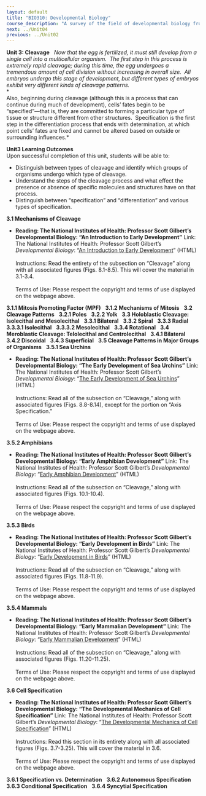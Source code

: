 ```yaml
---
layout: default
title: "BIO310: Developmental Biology"
course_description: "A survey of the field of developmental biology from its origins to the present day, from seminal historical experiments to modern techniques and the mechanisms of development. Follows a variety of organisms from their start at fertilization through the stages of their development and on to entire organismal and post-embryonic development, as well as the molecular and genetic regulations involved in these processes."
next: ../Unit04
previous: ../Unit02
---
```

**Unit 3: Cleavage** <span id="3"></span> 
*Now that the egg is fertilized, it must still develop from a single
cell into a multicellular organism.  The first step in this process is
extremely rapid cleavage; during this time, the egg undergoes a
tremendous amount of cell division without increasing in overall size. 
All embryos undergo this stage of development, but different types of
embryos exhibit very different kinds of cleavage patterns.*  
 *   
 Also, beginning during cleavage (although this is a process that can
continue during much of development), cells’ fates begin to be
“specified”—that is, they are committed to forming a particular type of
tissue or structure different from other structures.  Specification is
the first step in the differentiation process that ends with
determination, at which point cells’ fates are fixed and cannot be
altered based on outside or surrounding influences.*

**Unit3 Learning Outcomes**  
Upon successful completion of this unit, students will be able to:

-   Distinguish between types of cleavage and identify which groups of
    organisms undergo which type of cleavage.
-   Understand the steps of the cleavage process and what effect the
    presence or absence of specific molecules and structures have on
    that process.
-   Distinguish between “specification” and “differentiation” and
    various types of specification.

**3.1 Mechanisms of Cleavage** <span id="3.1"></span> 
-   **Reading: The National Institutes of Health: Professor Scott
    Gilbert’s Developmental Biology: “An Introduction to Early
    Development”**
    Link: The National Institutes of Health: Professor Scott Gilbert’s
    *Developmental Biology*: “[An Introduction to Early
    Development](http://www.ncbi.nlm.nih.gov/bookshelf/br.fcgi?book=dbio&part=A1677#A1678)”
    (HTML)  
        
     Instructions: Read the entirety of the subsection on “Cleavage”
    along with all associated figures (Figs. 8.1-8.5). This will cover
    the material in 3.1-3.4.  
        
     Terms of Use: Please respect the copyright and terms of use
    displayed on the webpage above.

**3.1.1 Mitosis Promoting Factor (MPF)** <span id="3.1.1"></span> 
**3.1.2 Mechanisms of Mitosis** <span id="3.1.2"></span> 
**3.2 Cleavage Patterns** <span id="3.2"></span> 
**3.2.1 Poles** <span id="3.2.1"></span> 
**3.2.2 Yolk** <span id="3.2.2"></span> 
**3.3 Holoblastic Cleavage: Isolecithal and Mesolecithal** <span
id="3.3"></span> 
**3.3.1 Bilateral** <span id="3.3.1"></span> 
**3.3.2 Spiral** <span id="3.3.2"></span> 
**3.3.3 Radial** <span id="3.3.3"></span> 
**3.3.3.1 Isolecithal** <span id="3.3.3.1"></span> 
**3.3.3.2 Mesolecithal** <span id="3.3.3.2"></span> 
**3.3.4 Rotational** <span id="3.3.4"></span> 
**3.4 Meroblastic Cleavage: Telolecithal and Centrolecithal** <span
id="3.4"></span> 
**3.4.1 Bilateral** <span id="3.4.1"></span> 
**3.4.2 Discoidal** <span id="3.4.2"></span> 
**3.4.3 Superficial** <span id="3.4.3"></span> 
**3.5 Cleavage Patterns in Major Groups of Organisms** <span
id="3.5"></span> 
**3.5.1 Sea Urchins** <span id="3.5.1"></span> 
-   **Reading: The National Institutes of Health: Professor Scott
    Gilbert’s Developmental Biology: “The Early Development of Sea
    Urchins”**
    Link: The National Institutes of Health: Professor Scott Gilbert’s
    *Developmental Biology*: “[The Early Development of Sea
    Urchins](http://www.ncbi.nlm.nih.gov/bookshelf/br.fcgi?book=dbio&part=A1702#A1703)”
    (HTML)  
        
     Instructions: Read all of the subsection on “Cleavage,” along with
    associated figures (Figs. 8.8-8.14), except for the portion on “Axis
    Specification.”  
        
     Terms of Use: Please respect the copyright and terms of use
    displayed on the webpage above.

**3.5.2 Amphibians** <span id="3.5.2"></span> 
-   **Reading: The National Institutes of Health: Professor Scott
    Gilbert’s Developmental Biology: “Early Amphibian Development”**
    Link: The National Institutes of Health: Professor Scott Gilbert’s
    *Developmental Biology*: “[Early Amphibian
    Development](http://www.ncbi.nlm.nih.gov/bookshelf/br.fcgi?book=dbio&part=A2265#A2266)”
    (HTML)  
        
     Instructions: Read all of the subsection on “Cleavage,” along with
    associated figures (Figs. 10.1-10.4).  
        
     Terms of Use: Please respect the copyright and terms of use
    displayed on the webpage above.

**3.5.3 Birds** <span id="3.5.3"></span> 
-   **Reading: The National Institutes of Health: Professor Scott
    Gilbert’s Developmental Biology: “Early Development in Birds”**
    Link: The National Institutes of Health: Professor Scott Gilbert’s
    *Developmental Biology*: “[Early Development in
    Birds](http://www.ncbi.nlm.nih.gov/bookshelf/br.fcgi?book=dbio&part=A2581#A2582)”
    (HTML)  
        
     Instructions: Read all of the subsection on “Cleavage,” along with
    associated figures (Figs. 11.8-11.9).  
        
     Terms of Use: Please respect the copyright and terms of use
    displayed on the webpage above.

**3.5.4 Mammals** <span id="3.5.4"></span> 
-   **Reading: The National Institutes of Health: Professor Scott
    Gilbert’s Developmental Biology: “Early Mammalian Development”**
    Link: The National Institutes of Health: Professor Scott Gilbert’s
    *Developmental Biology*: “[Early Mammalian
    Development](http://www.ncbi.nlm.nih.gov/bookshelf/br.fcgi?book=dbio&part=A2609#A2610)”
    (HTML)  
        
     Instructions: Read all of the subsection on “Cleavage,” along with
    associated figures (Figs. 11.20-11.25).  
        
     Terms of Use: Please respect the copyright and terms of use
    displayed on the webpage above.

**3.6 Cell Specification** <span id="3.6"></span> 
-   **Reading: The National Institutes of Health: Professor Scott
    Gilbert’s Developmental Biology: “The Developmental Mechanics of
    Cell Specification”**
    Link: The National Institutes of Health: Professor Scott Gilbert’s
    *Developmental Biology*: “[The Developmental Mechanics of Cell
    Specification](http://www.ncbi.nlm.nih.gov/bookshelf/br.fcgi?book=dbio&part=A333)”
    (HTML)  
        
     Instructions: Read this section in its entirety along with all
    associated figures (Figs. 3.7-3.25). This will cover the material in
    3.6.  
        
     Terms of Use: Please respect the copyright and terms of use
    displayed on the webpage above.

**3.6.1 Specification vs. Determination** <span id="3.6.1"></span> 
**3.6.2 Autonomous Specification** <span id="3.6.2"></span> 
**3.6.3 Conditional Specification** <span id="3.6.3"></span> 
**3.6.4 Syncytial Specification** <span id="3.6.4"></span> 
